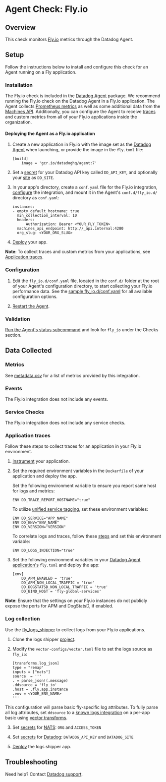 # Agent Check: Fly.io

## Overview

This check monitors [Fly.io][1] metrics through the Datadog Agent.

## Setup

Follow the instructions below to install and configure this check for an Agent running on a Fly application.

### Installation

The Fly.io check is included in the [Datadog Agent][2] package. We recommend running the Fly.io check on the Datadog Agent in a Fly.io application. The Agent collects [Prometheus metrics][19] as well as some additional data from the [Machines API][20]. Additionally, you can configure the Agent to receive [traces](#Application-Traces) and custom metrics from all of your Fly.io applications inside the organization.

#### Deploying the Agent as a Fly.io application

1. Create a new application in Fly.io with the image set as the [Datadog Agent][15] when launching, or provide the image in the `fly.toml` file:

    ```
    [build]
        image = 'gcr.io/datadoghq/agent:7'
    ```

2. Set a [secret][17] for your Datadog API key called `DD_API_KEY`, and optionally your [site][14] as `DD_SITE`.

3. In your app's directory, create a `conf.yaml` file for the Fly.io integration, [configure](#Configuration) the integration, and mount it in the Agent's `conf.d/fly_io.d/` directory as `conf.yaml`:

    ```
    instances:
    - empty_default_hostname: true
      min_collection_interval: 10
      headers:
          Authorization: Bearer <YOUR_FLY_TOKEN>
      machines_api_endpoint: http://_api.internal:4280
      org_slug: <YOUR_ORG_SLUG>
    ```

4. [Deploy][16] your app.

**Note**: To collect traces and custom metrics from your applications, see [Application traces](#Application-traces).

### Configuration

1. Edit the `fly_io.d/conf.yaml` file, located in the `conf.d/` folder at the root of your Agent's configuration directory, to start collecting your Fly.io performance data. See the [sample fly_io.d/conf.yaml][4] for all available configuration options.

2. [Restart the Agent][5].

### Validation

[Run the Agent's status subcommand][6] and look for `fly_io` under the Checks section.

## Data Collected

### Metrics

See [metadata.csv][7] for a list of metrics provided by this integration.

### Events

The Fly.io integration does not include any events.

### Service Checks

The Fly.io integration does not include any service checks.

### Application traces

Follow these steps to collect traces for an application in your Fly.io environment.

1. [Instrument][12] your application.
2. Set the required environment variables in the `Dockerfile` of your application and deploy the app.


    Set the following environment variable to ensure you report same host for logs and metrics:
    ```
    ENV DD_TRACE_REPORT_HOSTNAME="true"
    ```

    To utilize [unified service tagging][13], set these environment variables:
    ```
    ENV DD_SERVICE="APP_NAME"
    ENV DD_ENV="ENV_NAME"
    ENV DD_VERSION="VERSION"
    ```

    To correlate logs and traces, follow these [steps][11] and set this environment variable:
    ```
    ENV DD_LOGS_INJECTION="true"
    ```

3. Set the following environment variables in your [Datadog Agent application's](#Deploying-the-agent-as-a-Fly.io-application) `fly.toml` and deploy the app:

    ```
    [env]
        DD_APM_ENABLED = 'true'
        DD_APM_NON_LOCAL_TRAFFIC = 'true'
        DD_DOGSTATSD_NON_LOCAL_TRAFFIC = 'true'
        DD_BIND_HOST = 'fly-global-services'
    ```

**Note**: Ensure that the settings on your Fly.io instances do not publicly expose the ports for APM and DogStatsD, if enabled.

### Log collection

Use the [fly_logs_shipper][10] to collect logs from your Fly.io applications.

1. Clone the logs shipper [project][10].

2. Modify the `vector-configs/vector.toml` file to set the logs source as `fly_io`:

    ```
    [transforms.log_json]
    type = "remap"
    inputs = ["nats"]
    source  = '''
    . = parse_json!(.message)
    .ddsource = 'fly_io'
    .host = .fly.app.instance
    .env = <YOUR_ENV_NAME>
    '''
    ```

This configuration will parse basic fly-specific log attributes. To fully parse all log attributes, set `ddsource` to a [known logs integration][21] on a per-app basic using [vector transforms][22].

3. Set [secrets][17] for [NATS][18]:
`ORG` and `ACCESS_TOKEN`

4. Set [secrets][17] for [Datadog][3]: `DATADOG_API_KEY` and `DATADOG_SITE`

5. [Deploy][6] the logs shipper app.

## Troubleshooting

Need help? Contact [Datadog support][9].


[1]: https://fly.io/
[2]: https://app.datadoghq.com/account/settings/agent/latest
[3]: https://github.com/superfly/fly-log-shipper?tab=readme-ov-file#datadog
[4]: https://github.com/DataDog/integrations-core/blob/master/fly_io/datadog_checks/fly_io/data/conf.yaml.example
[5]: https://docs.datadoghq.com/agent/guide/agent-commands/#start-stop-and-restart-the-agent
[6]: https://docs.datadoghq.com/agent/guide/agent-commands/#agent-status-and-information
[7]: https://github.com/DataDog/integrations-core/blob/master/fly_io/metadata.csv
[8]: https://github.com/DataDog/integrations-core/blob/master/fly_io/assets/service_checks.json
[9]: https://docs.datadoghq.com/help/
[10]: https://github.com/superfly/fly-log-shipper
[11]: https://docs.datadoghq.com/tracing/other_telemetry/connect_logs_and_traces/
[12]: https://docs.datadoghq.com/tracing/trace_collection/#instrumentation-types
[13]: https://docs.datadoghq.com/getting_started/tagging/unified_service_tagging/?tab=docker#configuration-1
[14]: https://docs.datadoghq.com/agent/troubleshooting/site/
[15]: https://console.cloud.google.com/artifacts/docker/datadoghq/us/gcr.io/agent
[16]: https://fly.io/docs/flyctl/deploy/
[17]: https://fly.io/docs/flyctl/secrets/
[18]: https://github.com/superfly/fly-log-shipper?tab=readme-ov-file#nats-source-configuration
[19]: https://fly.io/docs/metrics-and-logs/metrics/#prometheus-on-fly-io
[20]: https://fly.io/docs/machines/api/
[21]: https://docs.datadoghq.com/logs/log_configuration/pipelines/?tab=source#integration-pipeline-library
[22]: https://vector.dev/docs/reference/configuration/transforms/lua/